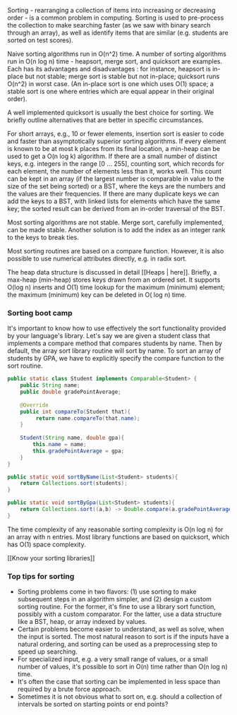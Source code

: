 Sorting - rearranging a collection of items into increasing or decreasing order - is a common problem in computing. Sorting is used to pre-process the collection to make searching faster (as we saw with binary search through an array), as well as identify items that are similar (e.g. students are sorted on test scores).

Naive sorting algorithms run in O(n^2) time. A number of sorting algorithms run in O(n log n) time - heapsort, merge sort, and quicksort are examples. Each has its advantages and disadvantages : for instance, heapsort is in-place but not stable; merge sort is stable but not in-place; quicksort runs O(n^2) in worst case. (An in-place sort is one which uses O(1) space; a stable sort is one where entries which are equal appear in their original order).

A well implemented quicksort is usually the best choice for sorting. We briefly outline alternatives that are better in specific circumstances.

For short arrays, e.g., 10 or fewer elements, insertion sort is easier to code and faster than asymptotically superior sorting algorithms. If every element is known to be at most k places from its final location, a min-heap can be used to get a O(n log k) algorithm. If there are a small number of distinct keys, e.g. integers in the range [0 ... 255], counting sort, which records for each element, the number of elements less than it, works well. This count can be kept in an array (if the largest number is comparable in value to the size of the set being sorted) or a BST, where the keys are the numbers and the values are their frequencies. If there are many duplicate keys we can add the keys to a BST, with linked lists for elements which have the same key; the sorted result can be derived from an in-order traversal of the BST.

Most sorting algorithms are not stable. Merge sort, carefully implemented, can be made stable. Another solution is to add the index as an integer rank to the keys to break ties.

Most sorting routines are based on a compare function. However, it is also possible to use numerical attributes directly, e.g. in radix sort.

The heap data structure is discussed in detail [[Heaps | here]]. Briefly, a max-heap (min-heap) stores keys drawn from an ordered set. It supports O(log n) inserts and O(1) time lookup for the maximum (minimum) element; the maximum (minimum) key can be deleted in O( log n) time. 

### Sorting boot camp

It's important to know how to use effectively the sort functionality provided by your language's library. Let's say we are given a student class that implements a compare method that compares students by name. Then by default, the array sort library routine will sort by name. To sort an array of students by GPA, we have to explicitly specify the compare function to the sort routine.

```java
public static class Student implements Comparable<Student> {
	public String name;
	public double gradePointAverage;
	
	@Override
	public int compareTo(Student that){
	     return name.compareTo(that.name);
	}
	
	Student(String name, double gpa){
		this.name = name;
		this.gradePointAverage = gpa;
	}	
}

public static void sortByName(List<Student> students){
	return Collections.sort(students);
}

public static void sortByGpa(List<Student> students){
	return Collections.sort((a,b) -> Double.compare(a.gradePointAverage, b.gradePointAverage));
}

```

The time complexity of any reasonable sorting complexity is O(n log n) for an array with n entries. Most library functions are based on quicksort, which has O(1) space complexity.

[[Know your  sorting libraries]]


### Top tips for sorting
- Sorting problems come in two flavors: (1) use sorting to make subsequent steps in an algorithm simpler, and (2) design a custom sorting routine. For the former, it's fine to use a library sort function, possibly with a custom comparator. For the latter, use a data structure like a BST, heap, or array indexed by values.
- Certain problems become easier to understand, as well as solve, when the input is sorted. The most natural reason to sort is if the inputs have a natural ordering, and sorting can be used as a preprocessing step to speed up searching.
- For specialized input, e.g. a very small range of values, or a small number of values, it's possible to sort in O(n) time rather than O(n log n) time.
- It's often the case that sorting can be implemented in less space than required by a brute force approach.
- Sometimes it is not obvious what to sort on, e.g. should a collection of intervals be sorted on starting points or end points?



